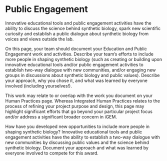 <h1> Public Engagement </h1>

<p> Innovative educational tools and public engagement activities have the ability to discuss the science behind synthetic biology, spark new scientific curiosity and establish a public dialogue about synthetic biology from voices and views outside the lab. </p>

<p> On this page, your team should document your Education and Public Engagement work and activities. Describe your team’s efforts to include more people in shaping synthetic biology (such as creating or building upon innovative educational tools and/or public engagement activities to establish two-way dialogue with new communities, and/or engaging new groups in discussions about synthetic biology and public values). Describe your approach, why you chose it, and what was learned by everyone involved (including yourselves!). </p>

<p> This work may relate to or overlap with the work you document on your Human Practices page. Whereas Integrated Human Practices relates to the process of refining your project purpose and design, this page may highlight significant efforts that go beyond your particular project focus and/or address a significant broader concern in iGEM. <p> 

<p> How have you developed new opportunities to include more people in shaping synthetic biology? Innovative educational tools and public engagement activities have the ability to establish a two-way dialogue with new communities by discussing public values and the science behind synthetic biology. Document your approach and what was learned by everyone involved to compete for this award. </p>